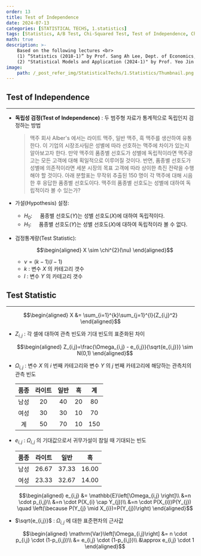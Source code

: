 ```yaml
---
order: 13
title: Test of Independence
date: 2024-07-13
categories: [STATISTICAL TECHS, 1.statistics]
tags: [Statistics, A/B Test, Chi-Squared Test, Test of Independence, Chi-Squared Dist.]
math: true
description: >-
    Based on the following lectures <br>
    (1) “Statistics (2018-1)” by Prof. Sang Ah Lee, Dept. of Economics, College of Economics & Commerce, Kookmin Univ. <br>
    (2) "Statistical Models and Application (2024-1)" by Prof. Yeo Jin Chung, Dept. of Data Science, The Grad. School, Kookmin Univ.
image:
    path: /_post_refer_img/StatisticalTechs/1.Statistics/Thumbnail.png
---
```


## Test of Independence
-----

- **독립성 검정(Test of Independence)** : 두 범주형 자료가 통계적으로 독립인지 검정하는 방법

    > 맥주 회사 Alber's 에서는 라이트 맥주, 일반 맥주, 흑 맥주를 생산하여 유통한다. 이 기업의 시장조사팀은 성별에 따라 선호하는 맥주에 차이가 있는지 알아보고자 한다. 만약 맥주의 품종별 선호도가 성별에 독립적이라면 맥주광고는 모든 고객에 대해 획일적으로 이루어질 것이다. 반면, 품종별 선호도가 성별에 의존적이라면 세분 시장의 목표 고객에 따라 상이한 촉진 전략을 수행해야 할 것이다. 아래 분할표는 무작위 추출된 $150$ 명이 각 맥주에 대해 시음한 후 응답한 품종별 선호도이다. 맥주의 품종별 선호도는 성별에 대하여 독립적이라 볼 수 있는가?

- 가설(Hypothesis) 설정:
    - $H_{0}:\quad$ 품종별 선호도($Y$)는 성별 선호도($X$)에 대하여 독립적이다.
    - $H_{1}:\quad$ 품종별 선호도($Y$)는 성별 선호도($X$)에 대하여 독립적이라 볼 수 없다.

- 검정통계량(Test Statistic):

    $$\begin{aligned}
    X \sim \chi^{2}(\nu)
    \end{aligned}$$

    - $\nu=(k-1)(l-1)$
    - $k$ : 변수 $X$ 의 카테고리 갯수
    - $l$ : 변수 $Y$ 의 카테고리 갯수

## Test Statistic
-----

$$\begin{aligned}
X
&= \sum_{i=1}^{k}\sum_{j=1}^{l}{Z_{i,j}^2}
\end{aligned}$$

- $Z_{i,j}$ : 각 셀에 대하여 관측 빈도와 기대 빈도의 표준화된 차이

    $$\begin{aligned}
    Z_{i,j}=\frac{\Omega_{i,j} - e_{i,j}}{\sqrt{e_{i,j}}} \sim N(0,1)
    \end{aligned}$$

- $\Omega_{i,j}$ : 변수 $X$ 의 $i$ 번째 카테고리와 변수 $Y$ 의 $j$ 번째 카테고리에 해당하는 관측치의 관측 빈도

    | 품종 | 라이트 | 일반 | 흑 | 계 |
    |:-:|:-:|:-:|:-:|:-:|
    | 남성 | 20 | 40 | 20 | 80 |
    | 여성 | 30 | 30 | 10 | 70 |
    | 계 | 50 | 70 | 10 | 150 |

- $e_{i,j}$ : $\Omega_{i,j}$ 의 기대값으로서 귀무가설이 참일 때 기대되는 빈도

    | 품종 | 라이트 | 일반 | 흑 |
    |:-:|:-:|:-:|:-:|
    | 남성 | 26.67 | 37.33 | 16.00 |
    | 여성 | 23.33 | 32.67 | 14.00 |

    $$\begin{aligned}
    e_{i,j}
    &= \mathbb{E}\left[\Omega_{i,j} \right]\\
    &=n \cdot p_{i,j}\\
    &=n \cdot P(X_{i} \cap Y_{j})\\
    &=n \cdot P(X_{i})P(Y_{j}) \quad \left(\because P(Y_{j} \mid X_{i})=P(Y_{j})\right)
    \end{aligned}$$

- $\sqrt{e_{i,j}}$ : $\Omega_{i,j}$ 에 대한 표준편차의 근사값

    $$\begin{aligned}
    \mathrm{Var}\left[\Omega_{i,j}\right]
    &= n \cdot p_{i,j} \cdot (1-p_{i,j})\\
    &= e_{i,j} \cdot (1-p_{i,j})\\
    &\approx e_{i,j} \cdot 1
    \end{aligned}$$